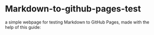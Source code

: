 # Markdown-to-github-pages-test
a simple webpage for testing Markdown to GitHub Pages, made with the help of this guide:
